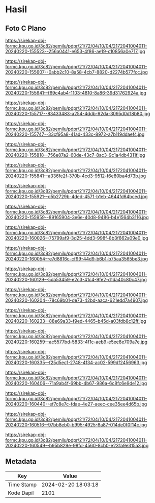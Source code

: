 # Hasil

## Foto C Plano

https://sirekap-obj-formc.kpu.go.id/3c82/pemilu/pdpr/21/72/04/10/04/2172041004011-20240220-155523--256a0441-e653-4f86-ae19-c10856a0e717.jpg

https://sirekap-obj-formc.kpu.go.id/3c82/pemilu/pdpr/21/72/04/10/04/2172041004011-20240220-155607--0abb2c10-8a58-4cb7-8820-d2274b577fcc.jpg

https://sirekap-obj-formc.kpu.go.id/3c82/pemilu/pdpr/21/72/04/10/04/2172041004011-20240220-155641--f69c4ab4-1103-4810-8a86-39d31762924a.jpg

https://sirekap-obj-formc.kpu.go.id/3c82/pemilu/pdpr/21/72/04/10/04/2172041004011-20240220-155717--83433483-a254-4ddb-92da-3095d0d18b80.jpg

https://sirekap-obj-formc.kpu.go.id/3c82/pemilu/pdpr/21/72/04/10/04/2172041004011-20240220-155747--33cf95a8-41ad-433c-8972-a7b119ddaef4.jpg

https://sirekap-obj-formc.kpu.go.id/3c82/pemilu/pdpr/21/72/04/10/04/2172041004011-20240220-155818--756e87a2-60de-43c7-8ac3-9c1a4db4311f.jpg

https://sirekap-obj-formc.kpu.go.id/3c82/pemilu/pdpr/21/72/04/10/04/2172041004011-20240220-155841--a336fe2f-370b-4cd3-9512-f6e80ba4d73b.jpg

https://sirekap-obj-formc.kpu.go.id/3c82/pemilu/pdpr/21/72/04/10/04/2172041004011-20240220-155921--d5b2729b-4ded-4571-b1eb-4644fd64bced.jpg

https://sirekap-obj-formc.kpu.go.id/3c82/pemilu/pdpr/21/72/04/10/04/2172041004011-20240220-155959--89165904-3e6e-40d8-9486-b4e1564b3116.jpg

https://sirekap-obj-formc.kpu.go.id/3c82/pemilu/pdpr/21/72/04/10/04/2172041004011-20240220-160026--75799af9-3d25-4dd3-998f-8b3f662a09e0.jpg

https://sirekap-obj-formc.kpu.go.id/3c82/pemilu/pdpr/21/72/04/10/04/2172041004011-20240220-160054--e7d8816c-cf99-44d9-b6b1-b75aa3565be3.jpg

https://sirekap-obj-formc.kpu.go.id/3c82/pemilu/pdpr/21/72/04/10/04/2172041004011-20240220-160129--5da53459-e2c3-41c4-9fe2-d1da40c80c47.jpg

https://sirekap-obj-formc.kpu.go.id/3c82/pemilu/pdpr/21/72/04/10/04/2172041004011-20240220-160204--78c69b01-de73-42bd-aaca-621edd7a4907.jpg

https://sirekap-obj-formc.kpu.go.id/3c82/pemilu/pdpr/21/72/04/10/04/2172041004011-20240220-160233--88e69a33-f9ed-4465-b45d-a03fdb8c12ff.jpg

https://sirekap-obj-formc.kpu.go.id/3c82/pemilu/pdpr/21/72/04/10/04/2172041004011-20240220-160259--ac5577bd-5833-4f1c-aeb9-e5ee8e709a7e.jpg

https://sirekap-obj-formc.kpu.go.id/3c82/pemilu/pdpr/21/72/04/10/04/2172041004011-20240220-160335--f25d5ec1-2748-4134-ac02-599df2456963.jpg

https://sirekap-obj-formc.kpu.go.id/3c82/pemilu/pdpr/21/72/04/10/04/2172041004011-20240220-160406--71a9ab4f-69bb-4b67-986a-6c8fc6e9de12.jpg

https://sirekap-obj-formc.kpu.go.id/3c82/pemilu/pdpr/21/72/04/10/04/2172041004011-20240220-160440--ef7c8e7c-fdae-4e27-aeec-cee35ee4d65b.jpg

https://sirekap-obj-formc.kpu.go.id/3c82/pemilu/pdpr/21/72/04/10/04/2172041004011-20240220-160516--97bb8eb0-b995-4925-8a87-014de0f0f14c.jpg

https://sirekap-obj-formc.kpu.go.id/3c82/pemilu/pdpr/21/72/04/10/04/2172041004011-20240220-160549--b95b829e-98fd-4560-8cb0-e231a9e315a3.jpg


## Metadata

| Key        | Value               |
| ---------- | ------------------- |
| Time Stamp | 2024-02-20 18:03:18 |
| Kode Dapil | 2101                |




